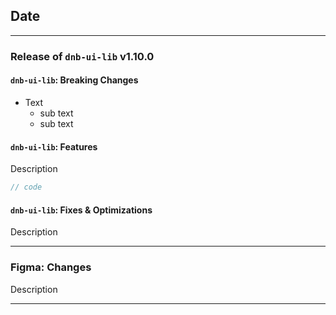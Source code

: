 ## Date

---

### Release of `dnb-ui-lib` v1.10.0

#### `dnb-ui-lib`: Breaking Changes

- Text
  - sub text
  - sub text

#### `dnb-ui-lib`: Features

Description

```js
// code
```

#### `dnb-ui-lib`: Fixes & Optimizations

Description

---

### Figma: Changes

Description

---
